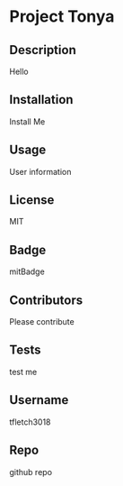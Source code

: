 # Project Tonya

  ## Description

  Hello

  ## Installation

  Install Me

  ## Usage

  User information

  ## License

  MIT

  ## Badge

  mitBadge

  ## Contributors

  Please contribute

  ## Tests

  test me

  ## Username

  tfletch3018

  ## Repo
  
  github repo
